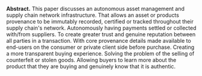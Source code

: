 **Abstract.** This paper discusses an autonomous asset management and supply chain network infrastructure. That allows an asset or products provenance to be immutably recorded, certified or tracked throughout their supply chain's network. Autonomously having payments settled or collected with/from suppliers. To create greater trust and genuine reputation between all parties in a transaction. With core provenance details made available to end-users on the consumer or private client side before purchase. Creating a more transparent buying experience. Solving the problem of the selling of counterfeit or stolen goods. Allowing buyers to learn more about the product that they are buying and genuinely know that it is authentic.



